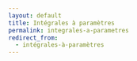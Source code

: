 ```yaml
---
layout: default
title: Intégrales à paramètres
permalink: integrales-a-parametres
redirect_from:
  - intégrales-à-paramètres
---
```

